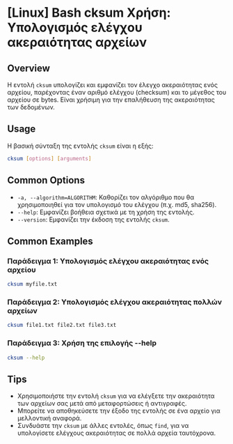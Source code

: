 # [Linux] Bash cksum Χρήση: Υπολογισμός ελέγχου ακεραιότητας αρχείων

## Overview
Η εντολή `cksum` υπολογίζει και εμφανίζει τον έλεγχο ακεραιότητας ενός αρχείου, παρέχοντας έναν αριθμό ελέγχου (checksum) και το μέγεθος του αρχείου σε bytes. Είναι χρήσιμη για την επαλήθευση της ακεραιότητας των δεδομένων.

## Usage
Η βασική σύνταξη της εντολής `cksum` είναι η εξής:

```bash
cksum [options] [arguments]
```

## Common Options
- `-a, --algorithm=ALGORITHM`: Καθορίζει τον αλγόριθμο που θα χρησιμοποιηθεί για τον υπολογισμό του ελέγχου (π.χ. md5, sha256).
- `--help`: Εμφανίζει βοήθεια σχετικά με τη χρήση της εντολής.
- `--version`: Εμφανίζει την έκδοση της εντολής `cksum`.

## Common Examples
### Παράδειγμα 1: Υπολογισμός ελέγχου ακεραιότητας ενός αρχείου
```bash
cksum myfile.txt
```

### Παράδειγμα 2: Υπολογισμός ελέγχου ακεραιότητας πολλών αρχείων
```bash
cksum file1.txt file2.txt file3.txt
```

### Παράδειγμα 3: Χρήση της επιλογής --help
```bash
cksum --help
```

## Tips
- Χρησιμοποιήστε την εντολή `cksum` για να ελέγξετε την ακεραιότητα των αρχείων σας μετά από μεταφορτώσεις ή αντιγραφές.
- Μπορείτε να αποθηκεύσετε την έξοδο της εντολής σε ένα αρχείο για μελλοντική αναφορά.
- Συνδυάστε την `cksum` με άλλες εντολές, όπως `find`, για να υπολογίσετε ελέγχους ακεραιότητας σε πολλά αρχεία ταυτόχρονα.